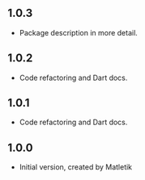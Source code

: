 ## 1.0.3

- Package description in more detail.

## 1.0.2

- Code refactoring and Dart docs.

## 1.0.1

- Code refactoring and Dart docs.

## 1.0.0

- Initial version, created by Matletik
